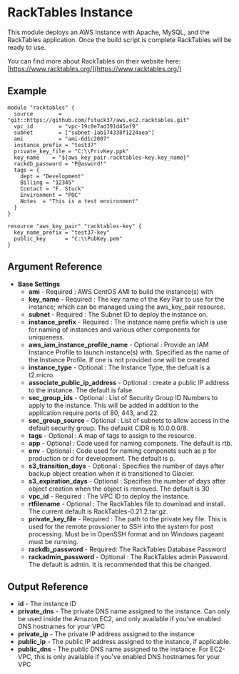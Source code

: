 RackTables Instance
=============

This module deploys an AWS Instance with Apache, MySQL, and the RackTables application.
Once the build script is complete RackTables will be ready to use.

You can find more about RackTables on their website here: [https://www.racktables.org/](https://www.racktables.org/)

Example
------------
```
module "racktables" {
  source        = "git::https://github.com/fstuck37/aws.ec2.racktables.git"
  vpc_id        = "vpc-19c8e7ad391d45af9"
  subnet        = ["subnet-1ab174338f1224aea"]
  ami           = "ami-6d1c2007"
  instance_prefix = "test37"
  private_key_file = "C:\\PrivKey.ppk"
  key_name    = "${aws_key_pair.racktables-key.key_name}"
  rackdb_password = "P@asword!"
  tags = {
    dept = "Development"
    Billing = "12345"
    Contact = "F. Stuck"
    Environment = "POC"
    Notes  = "This is a test environment"
  }
}

resource "aws_key_pair" "racktables-key" {
  key_name_prefix = "test37-key"
  public_key      = "C:\\PubKey.pem"
}
```

Argument Reference
------------

* **Base Settings**
   * **ami** - Required : AWS CentOS AMI to build the instance(s) with
   * **key_name** - Required : The key name of the Key Pair to use for the instance; which can be managed using the aws_key_pair resource.
   * **subnet** - Required : The Subnet ID to deploy the instance on.
   * **instance_prefix** - Required : The instance name prefix which is use for naming of instances and various other components for uniqueness.
   * **aws_iam_instance_profile_name** - Optional : Provide an IAM Instance Profile to launch instance(s) with. Specified as the name of the Instance Profile. If one is not provided one will be created
   * **instance_type** - Optional : The Instance Type, the defualt is a t2.micro.
   * **associate_public_ip_address** - Optional : create a public IP address to the instance. The default is false.
   * **sec_group_ids** - Optional : List of Security Group ID Numbers to apply to the instance. This will be added in addition to the application require ports of 80, 443, and 22.
   * **sec_group_source** - Optional : List of subnets to allow access in the default security group. The defaukt CIDR is 10.0.0.0/8.
   * **tags** - Optional : A map of tags to assign to the resource.  
   * **app** - Optional : Code used for naming componets. The default is rtb.
   * **env** - Optional : Code used for naming componets such as p for production or d for development. The default is p.
   * **s3_transition_days** - Optional : Specifies the number of days after backup object creation when it is transitioned to Glacier.  
   * **s3_expiration_days** - Optional : Specifies the number of days after object creation when the object is removed. The default is 30  
   * **vpc_id** - Required : The VPC ID to deploy the instance.
   * **rtfilename** - Optional : The RackTables file to download and install. The current default is RackTables-0.21.2.tar.gz.
   * **private_key_file** - Required : The path to the private key file. This is used for the remote provsioner to SSH into the system for post processing. Must be in OpenSSH format and on Windows pageant must be running.
   * **rackdb_password** - Required: The RackTables Database Password
   * **rackadmin_password** - Optional : The RackTables admin Password. The default is admin. It is recommended that this be changed.

Output Reference
------------
   * **id** - The instance ID
   * **private_dns** - The private DNS name assigned to the instance. Can only be used inside the Amazon EC2, and only available if you've enabled DNS hostnames for your VPC 
   * **private_ip** - The private IP address assigned to the instance
   * **public_ip** - The public IP address assigned to the instance, if applicable.
   * **public_dns** - The public DNS name assigned to the instance. For EC2-VPC, this is only available if you've enabled DNS hostnames for your VPC